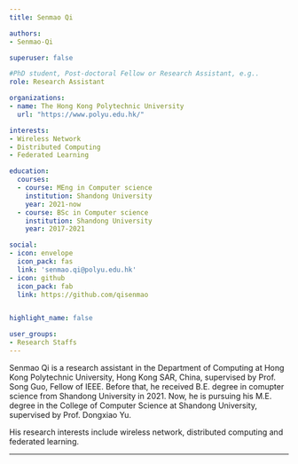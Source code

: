 ```yaml
---
title: Senmao Qi

authors:
- Senmao-Qi

superuser: false

#PhD student, Post-doctoral Fellow or Research Assistant, e.g..
role: Research Assistant

organizations:
- name: The Hong Kong Polytechnic University
  url: "https://www.polyu.edu.hk/"

interests:
- Wireless Network
- Distributed Computing
- Federated Learning

education:
  courses:
  - course: MEng in Computer science
    institution: Shandong University
    year: 2021-now
  - course: BSc in Computer science
    institution: Shandong University
    year: 2017-2021

social:
- icon: envelope
  icon_pack: fas
  link: 'senmao.qi@polyu.edu.hk'
- icon: github
  icon_pack: fab
  link: https://github.com/qisenmao


highlight_name: false

user_groups:
- Research Staffs
---
```


Senmao Qi is a research assistant in the Department of Computing at Hong Kong Polytechnic University, Hong Kong SAR, China, supervised by Prof. Song Guo, Fellow of IEEE.  Before that, he received B.E. degree in comupter science from Shandong University in 2021.  Now, he is pursuing his M.E. degree in the College of Computer Science at Shandong University, supervised by Prof. Dongxiao Yu.



His research interests include wireless network, distributed computing and federated learning.

---